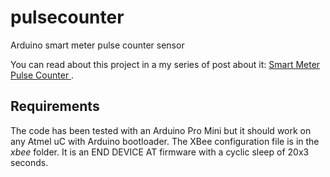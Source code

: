 # pulsecounter

Arduino smart meter pulse counter sensor

You can read about this project in a my series of post about it: [Smart Meter Pulse Counter ](http://tinkerman.eldiariblau.net/smartmeter-pulse-counter-4/ "Smart Meter Pulse Counter").

## Requirements

The code has been tested with an Arduino Pro Mini but it should work on any Atmel uC with Arduino bootloader.
The XBee configuration file is in the *xbee* folder. It is an END DEVICE AT firmware with a cyclic sleep of 20x3 seconds.

